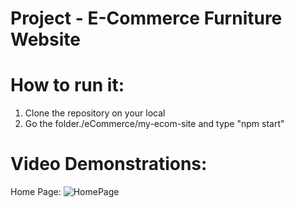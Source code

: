 # Project - E-Commerce Furniture Website
# How to run it:
1. Clone the repository on your local
2. Go the folder./eCommerce/my-ecom-site and type "npm start"

# Video Demonstrations:
Home Page:
![HomePage](https://github.com/v-mahajan/React/assets/122697365/1a4ae626-03df-4442-bfa9-a7b06b964598)

